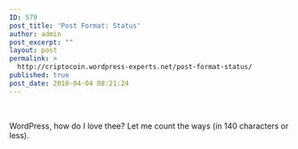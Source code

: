 ```yaml
---
ID: 579
post_title: 'Post Format: Status'
author: admin
post_excerpt: ""
layout: post
permalink: >
  http://criptocoin.wordpress-experts.net/post-format-status/
published: true
post_date: 2010-04-04 08:21:24
---
```

&nbsp;

WordPress, how do I love thee? Let me count the ways (in 140 characters or less).